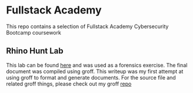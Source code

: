 # Fullstack Academy
This repo contains a selection of Fullstack Academy Cybersecurity Bootcamp coursework
## Rhino Hunt Lab
This lab can be found [here](https://cfreds-archive.nist.gov/dfrws/Rhino_Hunt.html) and was used as a forensics exercise. The final document was compiled using groff. This writeup was my first attempt at using groff to format and generate documents. For the source file and related groff things, please check out my groff [repo](https://github.com/c-Shott/Grofwork)
